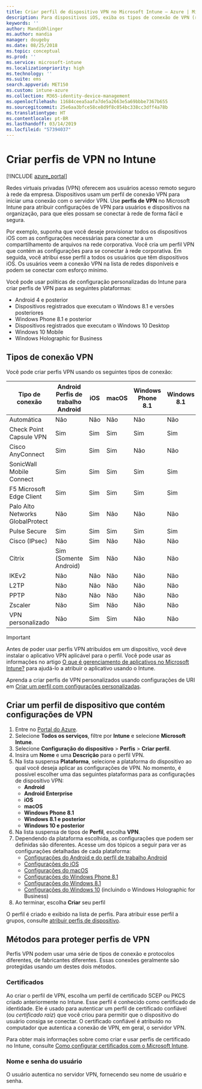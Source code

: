 ```yaml
---
title: Criar perfil de dispositivo VPN no Microsoft Intune – Azure | Microsoft Docs
description: Para dispositivos iOS, exiba os tipos de conexão de VPN (rede virtual privada), crie um perfil de dispositivo VPN no Portal do Azure e veja suas opções para proteger o perfil VPN com certificados, ou o nome de usuário e a senha no Microsoft Intune.
keywords: ''
author: MandiOhlinger
ms.author: mandia
manager: dougeby
ms.date: 08/25/2018
ms.topic: conceptual
ms.prod: ''
ms.service: microsoft-intune
ms.localizationpriority: high
ms.technology: ''
ms.suite: ems
search.appverid: MET150
ms.custom: intune-azure
ms.collection: M365-identity-device-management
ms.openlocfilehash: 11684ceea5aafa7de5a2663e5a69bbbe7367b655
ms.sourcegitcommit: 25e6aa3bfce58ce8d9f8c054bc338cc3dff4a78b
ms.translationtype: HT
ms.contentlocale: pt-BR
ms.lasthandoff: 03/14/2019
ms.locfileid: "57394037"
---
```

# <a name="create-vpn-profiles-in-intune"></a>Criar perfis de VPN no Intune

[!INCLUDE [azure_portal](./includes/azure_portal.md)]

Redes virtuais privadas (VPN) oferecem aos usuários acesso remoto seguro à rede da empresa. Dispositivos usam um perfil de conexão VPN para iniciar uma conexão com o servidor VPN. Use **perfis de VPN** no Microsoft Intune para atribuir configurações de VPN para usuários e dispositivos na organização, para que eles possam se conectar à rede de forma fácil e segura.

Por exemplo, suponha que você deseje provisionar todos os dispositivos iOS com as configurações necessárias para conectar a um compartilhamento de arquivos na rede corporativa. Você cria um perfil VPN que contém as configurações para se conectar à rede corporativa. Em seguida, você atribui esse perfil a todos os usuários que têm dispositivos iOS. Os usuários veem a conexão VPN na lista de redes disponíveis e podem se conectar com esforço mínimo.

Você pode usar políticas de configuração personalizadas do Intune para criar perfis de VPN para as seguintes plataformas:

* Android 4 e posterior
* Dispositivos registrados que executam o Windows 8.1 e versões posteriores
* Windows Phone 8.1 e posterior
* Dispositivos registrados que executam o Windows 10 Desktop
* Windows 10 Mobile
* Windows Holographic for Business

## <a name="vpn-connection-types"></a>Tipos de conexão VPN

Você pode criar perfis VPN usando os seguintes tipos de conexão:

|Tipo de conexão|Android<br>Perfis de trabalho Android|iOS|macOS|Windows Phone 8.1|Windows 8.1|Windows 10|
|-|-|-|-|-|-|-|
|Automática|Não|Não|Não|Não|Não|Sim|
|Check Point Capsule VPN|Sim|Sim|Sim|Sim|Sim|Sim|
|Cisco AnyConnect|Sim|Sim|Sim|Não|Não|Não|
|SonicWall Mobile Connect|Sim|Sim|Sim|Sim|Sim|Sim|
|F5 Microsoft Edge Client|Sim|Sim|Sim|Sim|Sim|Sim|
|Palo Alto Networks GlobalProtect|Não|Sim|Não|Não|Não|Sim|
|Pulse Secure|Sim|Sim|Sim|Sim|Sim|Sim|
|Cisco (IPsec)|Não|Sim|Não|Não|Não|Não|
|Citrix|Sim (Somente Android)|Sim|Não|Não|Não|Sim|
|IKEv2|Não|Não|Não|Não|Não|Sim|
|L2TP|Não|Não|Não|Não|Não|Sim|
|PPTP|Não|Não|Não|Não|Não|Sim|
|Zscaler|Não|Sim|Não|Não|Não|Não|
|VPN personalizado|Não|Sim|Sim|Não|Não|Não|

> [!IMPORTANT]
> Antes de poder usar perfis VPN atribuídos em um dispositivo, você deve instalar o aplicativo VPN aplicável para o perfil. Você pode usar as informações no artigo [O que é gerenciamento de aplicativos no Microsoft Intune?](app-management.md) para ajudá-lo a atribuir o aplicativo usando o Intune.  

Aprenda a criar perfis de VPN personalizados usando configurações de URI em [Criar um perfil com configurações personalizadas](custom-settings-configure.md).

## <a name="create-a-device-profile-containing-vpn-settings"></a>Criar um perfil de dispositivo que contém configurações de VPN

1. Entre no [Portal do Azure](https://portal.azure.com).
2. Selecione **Todos os serviços**, filtre por **Intune** e selecione **Microsoft Intune**.
3. Selecione **Configuração do dispositivo** > **Perfis** > **Criar perfil**.
4. Insira um **Nome** e uma **Descrição** para o perfil VPN.
5. Na lista suspensa **Plataforma**, selecione a plataforma do dispositivo ao qual você deseja aplicar as configurações de VPN. No momento, é possível escolher uma das seguintes plataformas para as configurações de dispositivo VPN:
   - **Android**
   - **Android Enterprise**
   - **iOS**
   - **macOS**
   - **Windows Phone 8.1**
   - **Windows 8.1 e posterior**
   - **Windows 10 e posterior**
6. Na lista suspensa de tipos de **Perfil**, escolha **VPN**.
7. Dependendo da plataforma escolhida, as configurações que podem ser definidas são diferentes. Acesse um dos tópicos a seguir para ver as configurações detalhadas de cada plataforma:
   - [Configurações do Android e do perfil de trabalho Android](vpn-settings-android.md)
   - [Configurações do iOS](vpn-settings-ios.md)
   - [Configurações do macOS](vpn-settings-macos.md)
   - [Configurações do Windows Phone 8.1](vpn-settings-windows-phone-8-1.md)
   - [Configurações do Windows 8.1](vpn-settings-windows-8-1.md)
   - [Configurações do Windows 10](vpn-settings-windows-10.md) (incluindo o Windows Holographic for Business)
8. Ao terminar, escolha **Criar** seu perfil

O perfil é criado e exibido na lista de perfis. Para atribuir esse perfil a grupos, consulte [atribuir perfis de dispositivo](device-profile-assign.md).

## <a name="methods-of-securing-vpn-profiles"></a>Métodos para proteger perfis de VPN

Perfis VPN podem usar uma série de tipos de conexão e protocolos diferentes, de fabricantes diferentes. Essas conexões geralmente são protegidas usando um destes dois métodos.

### <a name="certificates"></a>Certificados

Ao criar o perfil de VPN, escolha um perfil de certificado SCEP ou PKCS criado anteriormente no Intune. Esse perfil é conhecido como certificado de identidade. Ele é usado para autenticar um perfil de certificado confiável (ou *certificado raiz*) que você criou para permitir que o dispositivo do usuário consiga se conectar. O certificado confiável é atribuído no computador que autentica a conexão de VPN, em geral, o servidor VPN.

Para obter mais informações sobre como criar e usar perfis de certificado no Intune, consulte [Como configurar certificados com o Microsoft Intune](certificates-configure.md).

### <a name="user-name-and-password"></a>Nome e senha do usuário

O usuário autentica no servidor VPN, fornecendo seu nome de usuário e senha.
